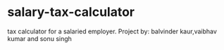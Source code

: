 # salary-tax-calculator
tax calculator for a salaried employer. Project by: balvinder kaur,vaibhav kumar and sonu singh
